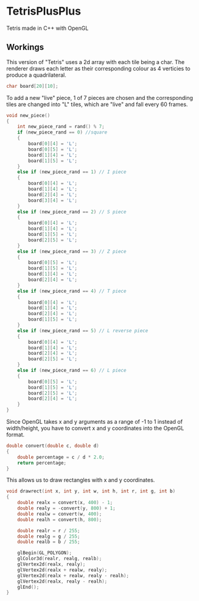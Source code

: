 # TetrisPlusPlus
Tetris made in C++ with OpenGL

## Workings
This version of "Tetris" uses a 2d array with each tile being a char. The renderer draws each letter as their corresponding colour as 4 verticies to produce a quadrilateral. 

```C++
char board[20][10];
```

To add a new "live" piece, 1 of 7 pieces are chosen and the corresponding tiles are changed into "L" tiles, which are "live" and fall every 60 frames.

```C++
void new_piece()
{
    int new_piece_rand = rand() % 7;
    if (new_piece_rand == 0) //square
    {
        board[0][4] = 'L';
        board[0][5] = 'L';
        board[1][4] = 'L';
        board[1][5] = 'L';
    }
    else if (new_piece_rand == 1) // I piece
    {
        board[0][4] = 'L';
        board[1][4] = 'L';
        board[2][4] = 'L';
        board[3][4] = 'L';
    }
    else if (new_piece_rand == 2) // S piece
    {
        board[0][4] = 'L';
        board[1][4] = 'L';
        board[1][5] = 'L';
        board[2][5] = 'L';
    }
    else if (new_piece_rand == 3) // Z piece
    {
        board[0][5] = 'L';
        board[1][5] = 'L';
        board[1][4] = 'L';
        board[2][4] = 'L';
    }
    else if (new_piece_rand == 4) // T piece
    {
        board[0][4] = 'L';
        board[1][4] = 'L';
        board[2][4] = 'L';
        board[1][5] = 'L';
    }
    else if (new_piece_rand == 5) // L reverse piece
    {
        board[0][4] = 'L';
        board[1][4] = 'L';
        board[2][4] = 'L';
        board[2][5] = 'L';
    }
    else if (new_piece_rand == 6) // L piece
    {
        board[0][5] = 'L';
        board[1][5] = 'L';
        board[2][5] = 'L';
        board[2][4] = 'L';
    }
}
```

Since OpenGL takes x and y arguments as a range of -1 to 1 instead of width/height, you have to convert x and y coordinates into the OpenGL format.

```C++
double convert(double c, double d)
{
    double percentage = c / d * 2.0;
    return percentage;
}
```

This allows us to draw rectangles with x and y coordinates.

```C++
void drawrect(int x, int y, int w, int h, int r, int g, int b)
{
    double realx = convert(x, 400) - 1;
    double realy = -convert(y, 800) + 1;
    double realw = convert(w, 400);
    double realh = convert(h, 800);

    double realr = r / 255;
    double realg = g / 255;
    double realb = b / 255;

    glBegin(GL_POLYGON);
    glColor3d(realr, realg, realb);
    glVertex2d(realx, realy);
    glVertex2d(realx + realw, realy);
    glVertex2d(realx + realw, realy - realh);
    glVertex2d(realx, realy - realh);
    glEnd();
}
```
